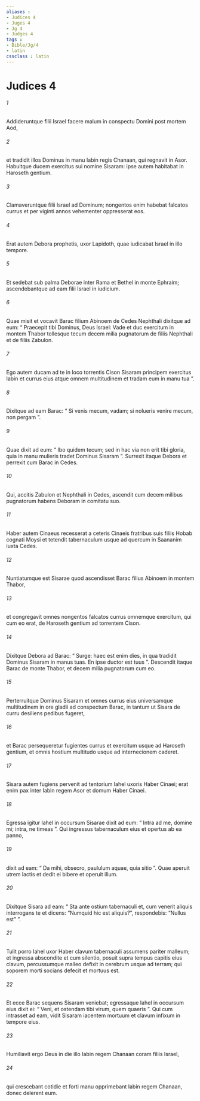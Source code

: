 ```yaml
---
aliases : 
- Judices 4
- Juges 4
- Jg 4
- Judges 4
tags : 
- Bible/Jg/4
- latin
cssclass : latin
---
```


# Judices 4

###### 1
Addideruntque filii Israel facere malum in conspectu Domini post mortem Aod, 
###### 2
et tradidit illos Dominus in manu Iabin regis Chanaan, qui regnavit in Asor. Habuitque ducem exercitus sui nomine Sisaram: ipse autem habitabat in Haroseth gentium. 
###### 3
Clamaveruntque filii Israel ad Dominum; nongentos enim habebat falcatos currus et per viginti annos vehementer oppresserat eos.
###### 4
Erat autem Debora prophetis, uxor Lapidoth, quae iudicabat Israel in illo tempore. 
###### 5
Et sedebat sub palma Deborae inter Rama et Bethel in monte Ephraim; ascendebantque ad eam filii Israel in iudicium. 
###### 6
Quae misit et vocavit Barac filium Abinoem de Cedes Nephthali dixitque ad eum: “ Praecepit tibi Dominus, Deus Israel: Vade et duc exercitum in montem Thabor tollesque tecum decem milia pugnatorum de filiis Nephthali et de filiis Zabulon. 
###### 7
Ego autem ducam ad te in loco torrentis Cison Sisaram principem exercitus Iabin et currus eius atque omnem multitudinem et tradam eum in manu tua ”. 
###### 8
Dixitque ad eam Barac: “ Si venis mecum, vadam; si nolueris venire mecum, non pergam ”. 
###### 9
Quae dixit ad eum: “ Ibo quidem tecum; sed in hac via non erit tibi gloria, quia in manu mulieris tradet Dominus Sisaram ”. Surrexit itaque Debora et perrexit cum Barac in Cedes. 
###### 10
Qui, accitis Zabulon et Nephthali in Cedes, ascendit cum decem milibus pugnatorum habens Deboram in comitatu suo. 
###### 11
Haber autem Cinaeus recesserat a ceteris Cinaeis fratribus suis filiis Hobab cognati Moysi et tetendit tabernaculum usque ad quercum in Saananim iuxta Cedes.
###### 12
Nuntiatumque est Sisarae quod ascendisset Barac filius Abinoem in montem Thabor, 
###### 13
et congregavit omnes nongentos falcatos currus omnemque exercitum, qui cum eo erat, de Haroseth gentium ad torrentem Cison.
###### 14
Dixitque Debora ad Barac: “ Surge: haec est enim dies, in qua tradidit Dominus Sisaram in manus tuas. En ipse ductor est tuus ”. Descendit itaque Barac de monte Thabor, et decem milia pugnatorum cum eo. 
###### 15
Perterruitque Dominus Sisaram et omnes currus eius universamque multitudinem in ore gladii ad conspectum Barac, in tantum ut Sisara de curru desiliens pedibus fugeret, 
###### 16
et Barac persequeretur fugientes currus et exercitum usque ad Haroseth gentium, et omnis hostium multitudo usque ad internecionem caderet.
###### 17
Sisara autem fugiens pervenit ad tentorium Iahel uxoris Haber Cinaei; erat enim pax inter Iabin regem Asor et domum Haber Cinaei. 
###### 18
Egressa igitur Iahel in occursum Sisarae dixit ad eum: “ Intra ad me, domine mi; intra, ne timeas ”. Qui ingressus tabernaculum eius et opertus ab ea panno, 
###### 19
dixit ad eam: “ Da mihi, obsecro, paululum aquae, quia sitio ”. Quae aperuit utrem lactis et dedit ei bibere et operuit illum. 
###### 20
Dixitque Sisara ad eam: “ Sta ante ostium tabernaculi et, cum venerit aliquis interrogans te et dicens: “Numquid hic est aliquis?”, respondebis: “Nullus est” ”. 
###### 21
Tulit porro Iahel uxor Haber clavum tabernaculi assumens pariter malleum; et ingressa abscondite et cum silentio, posuit supra tempus capitis eius clavum, percussumque malleo defixit in cerebrum usque ad terram; qui soporem morti socians defecit et mortuus est. 
###### 22
Et ecce Barac sequens Sisaram veniebat; egressaque Iahel in occursum eius dixit ei: “ Veni, et ostendam tibi virum, quem quaeris ”. Qui cum intrasset ad eam, vidit Sisaram iacentem mortuum et clavum infixum in tempore eius.
###### 23
Humiliavit ergo Deus in die illo Iabin regem Chanaan coram filiis Israel, 
###### 24
qui crescebant cotidie et forti manu opprimebant Iabin regem Chanaan, donec delerent eum.
